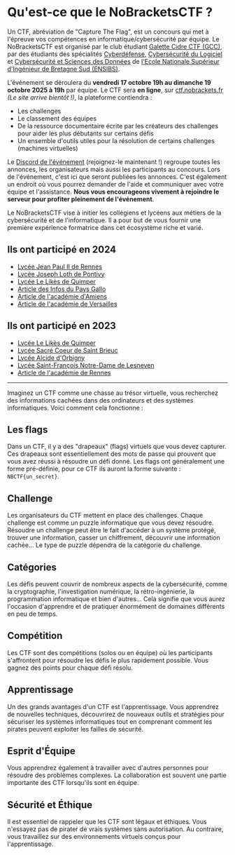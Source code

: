 # Qu'est-ce que le NoBracketsCTF ?

Un CTF, abréviation de "Capture The Flag", est un concours qui met à l'épreuve vos compétences en informatique/cybersécurité par équipe. Le NoBracketsCTF est organisé par le club étudiant [Galette Cidre CTF (GCC)](https://gcc-ensibs.fr/), par des étudiants des spécialités [Cyberdéfense](https://www-ensibs.univ-ubs.fr/fr/formations/formations/diplome-d-ingenieur-DI/sciences-technologies-sante-STS/diplome-d-ingenieur-cyberdefense-ICYB00_213.html), [Cybersécurité du Logiciel](https://www-ensibs.univ-ubs.fr/fr/formations/formations/diplome-d-ingenieur-DI/sciences-technologies-sante-STS/diplome-d-ingenieur-cybersecurite-du-logiciel-IINF00_207.html) et [Cybersécurité et Sciences des Données](https://www-ensibs.univ-ubs.fr/fr/formations/formations/diplome-d-ingenieur-DI/sciences-technologies-sante-STS/diplome-d-ingenieur-cybersecurite-et-sciences-des-donnees-KWW171GO.html) 
 de [l'Ecole Nationale Supérieur d'Ingénieur de Bretagne Sud (ENSIBS)](https://www-ensibs.univ-ubs.fr/fr/index.html).

L'événement se déroulera du **vendredi 17 octobre 19h au dimanche 19 octobre 2025 à 19h** par équipe. Le CTF sera **en ligne**, sur [ctf.nobrackets.fr](https://ctf.nobrackets.fr) *(Le site arrive bientôt !)*, la plateforme contiendra :
- Les challenges
- Le classement des équipes
- De la ressource documentaire écrite par les créateurs des challenges pour aider les plus débutants sur certains défis
- Un ensemble d'outils utiles pour la résolution de certains challenges (machines virtuelles)

Le [Discord de l'événement](https://discord.gg/njcQxMEkNQ) (rejoignez-le maintenant !) regroupe toutes les annonces, les organisateurs mais aussi les participants au concours. Lors de l'événement, c'est ici que seront publiées les annonces. C'est également un endroit où vous pourrez demander de l'aide et communiquer avec votre équipe et l'assistance. **Nous vous encourageons vivement à rejoindre le serveur pour profiter pleinement de l'événement**.

Le NoBracketsCTF vise à initier les collégiens et lycéens aux métiers de la cybersécurité et de l'informatique. Il a pour but de vous fournir une première expérience formatrice dans cet écosystème riche et varié.

## Ils ont participé en 2024

- [Lycée Jean Paul II de Rennes](https://www.groupe-saintjean.fr/les-terminales-nsi-du-lycee-brillent-au-no-brackets-ctf/)
- [Lycée Joseph Loth de Pontivy](https://www.lycee-loth.fr/index.php?id_menu=63&id_article=868)
- [Lycée Le Likès de Quimper](https://lycee-pro.likes.org/2024/11/21/nobrackets-ctf/)
- [Article des Infos du Pays Gallo](https://www.lesinfosdupaysgallo.com/2024/11/05/questembert-cybersecurite-belle-performance-des-lyceens-au-challenge-national-nobrackets-ctf/)
- [Article de l'académie d'Amiens](http://informatique.ac-amiens.fr/127-ctf-de-l-european-cyber-week-2024.html)
- [Article de l'académie de Versailles](https://sciences-informatiques.ac-versailles.fr/spip.php?article112)

## Ils ont participé en 2023

- [Lycée Le Likès de Quimper](https://lycee-pro.likes.org/2023/11/27/participation-des-eleves-a-la-competition-no-brackets-ctf-capture-the-flag/)
- [Lycée Sacré Coeur de Saint Brieuc](https://www.styves-sacrecoeurlasalle.bzh/actualites/2023-11-pour-notre-securite-reperons-les-defenseurs-de-demain)
- [Lycée Alcide d'Orbigny](https://alcide-orbigny.paysdelaloire.e-lyco.fr/le-sport-au-lycee/4-lyceens-se-qualifient-pour-la-finale-dun-challenge-de-cybersecurite/)
- [Lycée Saint-François Notre-Dame de Lesneven](https://www.letelegramme.fr/finistere/lesneven-29260/lesneven-cinq-lyceens-de-saint-francois-notre-dame-qualifies-pour-une-competition-cyber-a-rennes-6470487.php)
- [Article de l'académie de Rennes](https://www.ac-rennes.fr/la-ministre-sylvie-retailleau-a-rennes-a-l-occasion-de-l-european-cyber-week-124338)

---

Imaginez un CTF comme une chasse au trésor virtuelle, vous recherchez des informations cachées dans des ordinateurs et des systèmes informatiques. Voici comment cela fonctionne :

## Les flags

Dans un CTF, il y a des "drapeaux" (flags) virtuels que vous devez capturer. Ces drapeaux sont essentiellement des mots de passe qui prouvent que vous avez réussi à résoudre un défi donné. Les flags ont généralement une forme pré-définie, pour ce CTF ils auront la forme suivante : `NBCTF{un_secret}`.

## Challenge

Les organisateurs du CTF mettent en place des challenges. Chaque challenge est comme un puzzle informatique que vous devez résoudre. Résoudre un challenge peut être le fait d'accéder à un système protégé, trouver une information, casser un chiffrement, découvrir une information cachée... Le type de puzzle dépendra de la catégorie du challenge.

## Catégories

Les défis peuvent couvrir de nombreux aspects de la cybersécurité, comme la cryptographie, l'investigation numérique, la rétro-ingénierie, la programmation informatique et bien d'autres... Cela signifie que vous aurez l'occasion d'apprendre et de pratiquer énormément de domaines différents en peu de temps.

## Compétition

Les CTF sont des compétitions (solos ou en équipe) où les participants s'affrontent pour résoudre les défis le plus rapidement possible. Vous gagnez des points pour chaque défi résolu.

## Apprentissage

Un des grands avantages d'un CTF est l'apprentissage. Vous apprendrez de nouvelles techniques, découvrirez de nouveaux outils et stratégies pour sécuriser les systèmes informatiques tout en comprenant comment les pirates peuvent exploiter les failles de sécurité.

## Esprit d'Équipe

Vous apprendrez également à travailler avec d'autres personnes pour résoudre des problèmes complexes. La collaboration est souvent une partie importante des CTF lorsqu'ils sont en équipe.

## Sécurité et Éthique

Il est essentiel de rappeler que les CTF sont légaux et éthiques. Vous n'essayez pas de pirater de vrais systèmes sans autorisation. Au contraire, vous travaillez sur des environnements virtuels conçus pour l'apprentissage.
